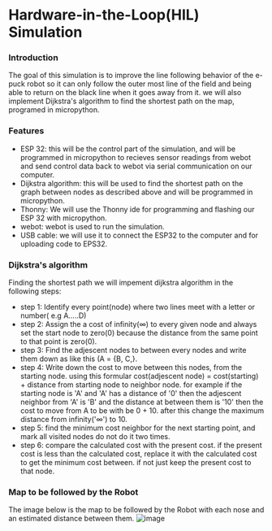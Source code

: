 # Hardware-in-the-Loop(HIL) Simulation
### Introduction 
The goal of this simulation is to improve the line following behavior of the e-puck robot so it can only follow the outer most line of the field and being able to return on the black line when it goes away from it. we will also implement Dijkstra's algorithm to find the shortest path on the map, programed in micropython. 
### Features
- ESP 32: this will be the control part of the simulation, and will be programmed in micropython to recieves sensor readings from webot and send control data back to webot via serial communication on our computer.
- Dijkstra algorithm: this will be used to find the shortest path on the graph between nodes as described above and will be programmed in micropython.
- Thonny: We will use the Thonny ide for programming and flashing our ESP 32 with micropython.
- webot: webot is used to run the simulation.
- USB cable: we will use it to connect the ESP32 to the computer and for uploading code to EPS32.
### Dijkstra's algorithm 
Finding the shortest path we will impement dijkstra algorithm in the following steps:
- step 1:
Identify every point(node) where two lines meet with a letter or number( e.g A.....D)
- step 2:
  Assign the a cost of infinity(∞) to every given node and always set the start node to zero(0) because the distance from the same point to that point is zero(0).
- step 3:
  Find the adjescent nodes to between every nodes and write them down as like this (A  = {B, C,}.
- step 4:
  Write down the cost to move between this nodes, from the starting node. using this formular
  cost(adjescent node) = cost(starting) + distance from starting node to neighbor node. for example if the starting node is 'A' and 'A' has a distance of '0' then the adjescent neighbor from 'A' is 'B' and the distance at between them is   '10' then the cost to move from A to be    with be 0 + 10. after this change the maximum distance from infinity('∞') to 10.
- step 5:
   find the minimum cost neighbor for the next starting point, and mark all visited nodes do not    do it two times.
- step 6:
  compare the calculated cost with the present cost. if the present cost is less than the calculated cost, replace it with the calculated cost to get the minimum cost between. if not just keep the present cost to that node.
### Map to be followed by the Robot
The image below is the map to be followed by the Robot with each nose and an estimated distance between them.
![image](https://github.com/user-attachments/assets/6ce49664-ca9f-4abd-84c5-e329f8ad9ef2)






     
